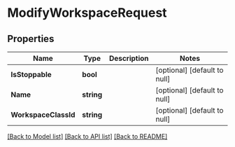 # ModifyWorkspaceRequest

## Properties
Name | Type | Description | Notes
------------ | ------------- | ------------- | -------------
**IsStoppable** | **bool** |  | [optional] [default to null]
**Name** | **string** |  | [optional] [default to null]
**WorkspaceClassId** | **string** |  | [optional] [default to null]

[[Back to Model list]](../README.md#documentation-for-models) [[Back to API list]](../README.md#documentation-for-api-endpoints) [[Back to README]](../README.md)



